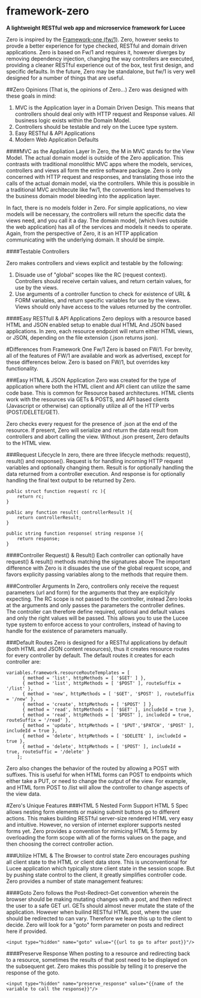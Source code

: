 # framework-zero
**A lightweight RESTful web app and microservice framework for Lucee**

Zero is inspired by the [Framework-one (fw/1)](https://github.com/framework-one/fw1). Zero, however seeks to provde a better experience for type checked, RESTful and domain driven applications. Zero is based on Fw/1 and requires it, however diverges by removing dependency injection, changing the way controllers are executed, providing a cleaner RESTful experience out of the box, test first design, and specific defaults. In the future, Zero may be standalone, but fw/1 is very well designed for a number of things that are useful. 

##Zero Opinions
(That is, the opinions of Zero...)
Zero was designed with these goals in mind:

1. MVC is the Application layer in a Domain Driven Design. This means that controllers should deal only with HTTP request and Response values. All business logic exists within the Domain Model. 
2. Controllers should be testable and rely on the Lucee type system.
3. Easy RESTful & API Applications
4. Modern Web Application Defaults

####MVC as the Appliation Layer
In Zero, the M in MVC stands for the View Model. The actual domain model is outside of the Zero application. This contrasts with traditional monolithic MVC apps where the models, services, controllers and views all form the entire software package. Zero is only concerned with HTTP request and responses, and translating those into the calls of the actual domain model, via the controllers. While this is possible in a traditional MVC architecute like fw/1, the conventions lend themselves to the business domain model bleeding into the application layer.

In fact, there is no models folder in Zero. For simple applications, no view models will be necessary, the controllers will return the specific data the views need, and you call it a day. The domain model, (which lives outside the web application) has all of the services and models it needs to operate. Again, from the perspective of Zero, it is an HTTP application communicating with the underlying domain. It should be simple.

####Testable Controllers

Zero makes controllers and views explicit and testable by the following:

1. Disuade use of "global" scopes like the RC (request context). Controllers should receive certain values, and return certain values, for use by the views.
2. Use arguments of a controller function to check for existence of URL & FORM variables, and return specific variables for use by the views. Views should only have access to the values returned by the controller.

####Easy RESTfull & API Applications
Zero deploys with a resource based HTML and JSON enabled setup to enable dual HTML And JSON based applications. In zero, each resource endpoint will return either HTML views, or JSON, depending on the file extension (.json returns json).

#Differences from Framework One Fw/1
Zero is based on FW/1. For brevity, all of the features of FW/1 are available and work as advertised, except for these differences below. Zero is based on FW/1, but overrides key functionality.

###Easy HTML & JSON Application
Zero was created for the type of application where both the HTML client and API client can utilize the same code base. This is common for Resource based architectures. HTML clients work with the resources via GETs & POSTS, and API based clients (Javascript or otherwise) can optionally utilize all of the HTTP verbs (POST/DELETE/GET).

Zero checks every request for the presence of .json at the end of the resource. If present, Zero will serialize and return the data result from controllers and abort calling the view. Without .json present, Zero defaults to the HTML view. 

###Request Lifecycle
In zero, there are three lifecycle methods: request(), result() and response(). Request is for handling incoming HTTP request variables and optionally changing them. Result is for optionally handling the data returned from a controller execution. And response is for optionally handling the final text output to be returned by Zero.

```
public struct function request( rc ){
	return rc;
}
```

```
public any function result( controllerResult ){				
	return controllerResult;
}
```

```
public string function response( string response ){		
	return response;		
}		
```

####Controller Request() & Result()
Each controller can optionally have request() & result() methods matching the signatures above
The important difference with Zero is it disuades the use of the global request scope, and favors explicity passing variables along to the methods that require them.

###Controller Arguments
In Zero, controllers only receive the request parameters (url and form) for the arguments that they are explicityly expecting. The RC scope is not passed to the controller, instead Zero looks at the arguments and only passes the parameters the controller defines. The controller can therefore define required, optional and default values and only the right values will be passed. This allows you to use the Lucee type system to enforce access to your controllers, instead of having to handle for the existence of parameters manually.

###Default Routes
Zero is designed for a RESTful applications by default (both HTML and JSON content resources), thus it creates resource routes for every controller by default. The default routes it creates for each controller are:

```
variables.framework.resourceRouteTemplates = [
	  { method = 'list', httpMethods = [ '$GET' ] },
	  { method = 'list', httpMethods = [ '$POST' ], routeSuffix = '/list' },
	  { method = 'new', httpMethods = [ '$GET', '$POST' ], routeSuffix = '/new' },
	  { method = 'create', httpMethods = [ '$POST' ] },
	  { method = 'read', httpMethods = [ '$GET' ], includeId = true },
	  { method = 'read', httpMethods = [ '$POST' ], includeId = true, routeSuffix = '/read' },
	  { method = 'update', httpMethods = [ '$PUT','$PATCH', '$POST' ], includeId = true },
	  { method = 'delete', httpMethods = [ '$DELETE' ], includeId = true },
	  { method = 'delete', httpMethods = [ '$POST' ], includeId = true, routeSuffic = '/delete' }
	];
```

Zero also changes the behavior of the routed by allowing a POST with suffixes. This is useful for when HTML forms can POST to endpoints which either take a PUT, or need to change the output of the view. For example, and HTML form POST to /list will allow the controller to change aspects of the view data.

#Zero's Unique Features
###HTML 5 Nested Form Support
HTML 5 Spec allows nesting form elements or making submit buttons go to different actions. This makes building RESTful server-size rendered HTML very easy and intuitive. However, no version of internet explorer supports nested forms yet. Zero provides a convention for mimicing HTML 5 forms by overloading the form scope with all of the forms values on the page, and then choosing the correct controller action.

###Utilize HTML & The Browser to control state
Zero encourages pushing all client state to the HTML or client data store. This is unconventional for Lucee application which typically store client state in the session scope. But by pushing state control to the client, it greatly simplifies controller code. Zero provides a number of state management features:

####Goto
Zero follows the Post-Redirect-Get convention wherein the browser should be making mutating changes with a post, and then redirect the user to a safe GET url. GETs should almost never mutate the state of the application. However when builind RESTful HTML post, where the user should be redirected to can vary. Therefore we leave this up to the client to decide. Zero will look for a "goto" form parameter on posts and redirect here if provided. 

`<input type="hidden" name="goto" value="{{url to go to after post}}"/>`

####Preserve Response
When posting to a resource and redirecting back to a resource, sometimes the results of that post need to be displayed on the subsequent get. Zero makes this possible by telling it to preserve the response of the goto.

`<input type="hidden" name="preserve_response" value="{{name of the variable to call the response}}"/>`
